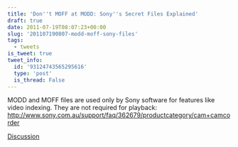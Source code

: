 ```yaml
---
title: 'Don''t MOFF at MODD: Sony''s Secret Files Explained'
draft: true
date: 2011-07-19T08:07:23+00:00
slug: '201107190807-modd-moff-sony-files'
tags:
  - tweets
is_tweet: true
tweet_info:
  id: '93124743565295616'
  type: 'post'
  is_thread: False
---
```




MODD and MOFF files are used only by Sony software for features like video indexing. They are not required for playback: <http://www.sony.com.au/support/faq/362679/productcategory/cam+camcorder>

[Discussion](https://x.com/sytelus/status/93124743565295616)
